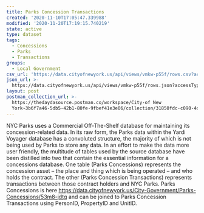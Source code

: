 ```yaml
---
title: Parks Concession Transactions
created: '2020-11-10T17:05:47.339988'
modified: '2020-11-20T17:19:15.740219'
state: active
type: dataset
tags:
  - Concessions
  - Parks
  - Transactions
groups:
  - Local Government
csv_url: 'https://data.cityofnewyork.us/api/views/vmkw-p55f/rows.csv?accessType=DOWNLOAD'
json_url: >-
  https://data.cityofnewyork.us/api/views/vmkw-p55f/rows.json?accessType=DOWNLOAD
layout: post
postman_collection_url: >-
  https://thedaydasource.postman.co/workspace/City-of New
  York~3b6f7a46-5db5-42b1-80fe-9fbef41e3e06/collection/31850fdc-c090-4d22-9e4b-ce045ccce8ae
---
```

NYC Parks uses a Commercial Off-The-Shelf database for maintaining its concession-related data.  In its raw form, the Parks data within the Yardi Voyager database has a convoluted structure, the majority of which is not being used by Parks to store any data. In an effort to make the data more user friendly, the multitude of tables used by the source database have been distilled into two that contain the essential information for a concessions database. One table (Parks Concessions) represents the concession asset – the place and thing which is being operated – and who holds the contract.  The other (Parks Concession Transactions) represents transactions between those contract holders and NYC Parks.  Parks Concessions is here https://data.cityofnewyork.us/City-Government/Parks-Concessions/53m8-jdtg and can be joined to Parks Concession Transactions using  PersonID, PropertyID and UnitID.
